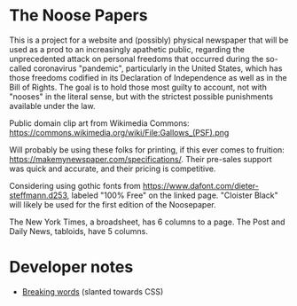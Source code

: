 # The Noose Papers

This is a project for a website and (possibly) physical newspaper that will be
used as a prod to an increasingly apathetic public, regarding the unprecedented
attack on personal freedoms that occurred during the so-called coronavirus
"pandemic", particularly in the United States, which has those freedoms codified
in its Declaration of Independence as well as in the Bill of Rights. The goal is
to hold those most guilty to account, not with "nooses" in the literal sense,
but with the strictest possible punishments available under the law.

Public domain clip art from Wikimedia Commons: <https://commons.wikimedia.org/wiki/File:Gallows_(PSF).png>

Will probably be using these folks for printing, if this ever comes to fruition: <https://makemynewspaper.com/specifications/>. Their pre-sales support was quick and accurate, and their pricing is competitive.

Considering using gothic fonts from <https://www.dafont.com/dieter-steffmann.d253>, labeled "100% Free" on the linked page. "Cloister Black" will likely be used
for the first edition of the Noosepaper.

The New York Times, a broadsheet, has 6 columns to a page. The Post and Daily News, tabloids, have 5 columns.

# Developer notes
* [Breaking words](https://meiert.com/en/blog/word-division-on-word-break-soft-hyphens-and-zero-width-spaces/) (slanted towards CSS)
